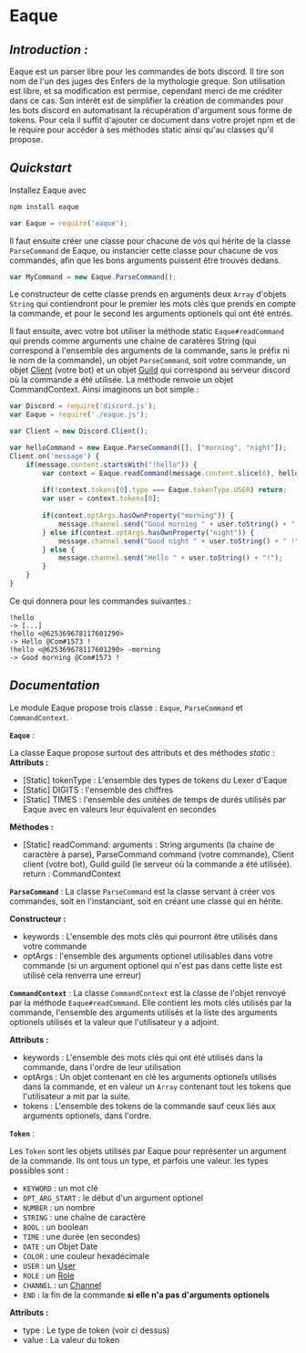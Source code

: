# Eaque


## *Introduction :*
Eaque est un parser libre pour les commandes de bots discord.
Il tire son nom de l'un des juges des Enfers de la mythologie greque.
Son utilisation est libre, et sa modification est permise, cependant merci de me créditer dans ce cas. Son intérêt est de simplifier la création de commandes pour les bots discord en automatisant la récupération d'argument sous forme de tokens. Pour cela il suffit d'ajouter ce document dans votre projet npm et de le require pour accéder à ses méthodes static ainsi qu'au classes qu'il propose.

## *Quickstart*

Installez Eaque avec 
```sh
npm install eaque
```
```js
var Eaque = require('eaque');
```
Il faut ensuite créer une classe pour chacune de vos qui hérite de la classe `ParseCommand` de Eaque, ou instancier cette classe pour chacune de vos commandes, afin que les bons arguments puissent être trouvés dedans.
```js
var MyCommand = new Eaque.ParseCommand();
```
Le constructeur de cette classe prends en arguments deux `Array` d'objets `String` qui contiendront pour le premier les mots clés que prends en compte la commande, et pour le second les arguments optionels qui ont été entrés.

Il faut ensuite, avec votre bot utiliser la méthode static `Eaque#readCommand` qui prends comme arguments une chaine de caratères String (qui correspond à l'ensemble des arguments de la commande, sans le préfix ni le nom de la commande), un objet `ParseCommand`, soit votre commande, un objet [Client](https://discord.js.org/#/docs/main/stable/class/Client) (votre bot) et un objet [Guild](https://discord.js.org/#/docs/main/stable/class/Guild) qui correspond au serveur discord où la commande a été utilisée. La méthode renvoie un objet CommandContext.
Ainsi imaginons un bot simple :

```js
var Discord = require('discord.js');
var Eaque = require('./eaque.js');

var Client = new Discord.Client();

var helloCommand = new Eaque.ParseCommand([], ["morning", "night"]);
Client.on('message') {
    if(message.content.startsWith("!hello")) {
        var context = Eaque.readCommand(message.content.slice(6), helloCommand, Client, message.guild);
        
        if(!context.tokens[0].type === Eaque.tokenType.USER) return;
        var user = context.tokens[0];
        
        if(context.optArgs.hasOwnProperty("morning")) {
            message.channel.send("Good morning " + user.toString() + " !");
        } else if(context.optArgs.hasOwnProperty("night")) {
            message.channel.send("Good night " + user.toString() + " !");
        } else {
            message.channel.send("Hello " + user.toString() + "!");
        }
    }
}
```
Ce qui donnera pour les commandes suivantes : 
```
!hello
-> [...]
!hello <@625369678117601290>
-> Hello @Com#1573 !
!hello <@625369678117601290> -morning
-> Good morning @Com#1573 !
```


## *Documentation*


Le module Eaque propose trois classe : `Eaque`, `ParseCommand` et `CommandContext`.



**`Eaque`** :

La classe Eaque propose surtout des attributs et des méthodes *static* :
 **Attributs :** 
 
 - [Static] tokenType : L'ensemble des types de tokens du Lexer d'Eaque
 - [Static] DIGITS : l'ensemble des chiffres
 - [Static] TIMES : l'ensemble des unitées de temps de durés utilisés par Eaque avec en valeurs leur équivalent en secondes

 **Méthodes :**
 
 - [Static] readCommand: 
 arguments : String arguments (la chaine de caractère à parse), ParseCommand command (votre commande), Client client (votre bot), Guild guild (le serveur où la commande a été utilisée).
 return : CommandContext



**`ParseCommand`** :
La classe `ParseCommand` est la classe servant à créer vos commandes, soit en l'instanciant, soit en créant une classe qui en hérite.

 **Constructeur :** 
 
 - keywords : L'ensemble des mots clés qui pourront être utilisés dans votre commande
 - optArgs : l'ensemble des arguments optionel utilisables dans votre commande (si un argument optionel qui n'est pas dans cette liste est utilisé cela renverra une erreur)



**`CommandContext`** :
La classe `CommandContext` est la classe de l'objet renvoyé par la méthode `Eaque#readCommand`. Elle contient les mots clés utilisés par la commande, l'ensemble des arguments utilisés et la liste des arguments optionels utilisés et la valeur que l'utilisateur y a adjoint.

 **Attributs :** 
 
 - keywords : L'ensemble des mots clés qui ont été utilisés dans la commande, dans l'ordre de leur utilisation
 - optArgs : Un objet contenant en clé les arguments optionels utilisés dans la commande, et en valeur un `Array` contenant tout les tokens que l'utilisateur a mit par la suite.
 - tokens : L'ensemble des tokens de la commande sauf ceux liés aux arguments optionels, dans l'ordre.



**`Token`** :

Les `Token` sont les objets utilisés par Eaque pour représenter un argument de la commande. Ils ont tous un type, et parfois une valeur. les types possibles sont :
+ `KEYWORD` : un mot clé
+ `OPT_ARG_START` : le début d'un argument optionel
+ `NUMBER` : un nombre
+ `STRING` : une chaîne de caractère
+ `BOOL` : un boolean
+ `TIME` : une durée (en secondes)
+ `DATE` : un Objet Date
+ `COLOR` : une couleur hexadécimale
+ `USER` : un [User](https://discord.js.org/#/docs/main/stable/class/User)
+ `ROLE` : un [Role](https://discord.js.org/#/docs/main/stable/class/Role)
+ `CHANNEL` : un [Channel](https://discord.js.org/#/docs/main/stable/class/Channel)
+ `END` : la fin de la commande **si elle n'a pas d'arguments optionels**

 **Attributs :** 
 
 - type : Le type de token (voir ci dessus)
 - value : La valeur du token
